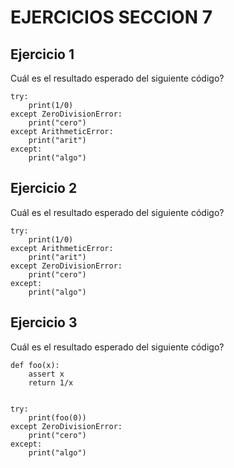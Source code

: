 # **EJERCICIOS SECCION 7**  

## **Ejercicio 1**  

Cuál es el resultado esperado del siguiente código?
```
try:
    print(1/0)
except ZeroDivisionError:
    print("cero")
except ArithmeticError:
    print("arit")
except:
    print("algo")
```  

## **Ejercicio 2**  

Cuál es el resultado esperado del siguiente código?
```
try:
    print(1/0)
except ArithmeticError:
    print("arit")
except ZeroDivisionError:
    print("cero")
except:
    print("algo")
```

## **Ejercicio 3**  

Cuál es el resultado esperado del siguiente código?
```
def foo(x):
    assert x
    return 1/x


try:
    print(foo(0))
except ZeroDivisionError:
    print("cero")
except:
    print("algo")
```
